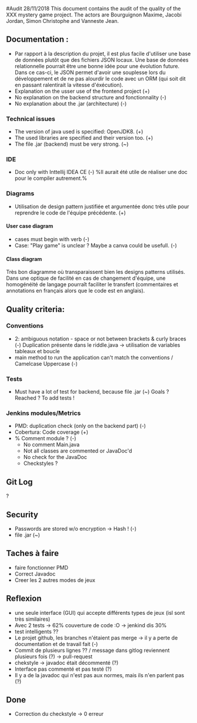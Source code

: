 #Audit 28/11/2018
This document contains the audit of the quality of the XXX mystery game project. The actors are Bourguignon Maxime, Jacobi Jordan, Simon Christophe and Vanneste Jean.

## Documentation :
* Par rapport à la description du projet, il est plus facile d'utiliser une base de données plutôt que des fichiers JSON locaux.
Une base de données relationnelle pourrait être une bonne idée pour une évolution future. Dans ce cas-ci, le JSON permet d'avoir une souplesse lors du développement et de ne pas alourdir le code avec un ORM (qui soit dit en passant ralentirait la vitesse d'éxécution).
* Explanation on the usser use of the frontend project (+)
* No explanation on the backend structure and fonctionnality (-)
* No explanation about the .jar (architecture) (-)

### Technical issues
* The version of java used is specified: OpenJDK8. (+)
* The used libraries are specified and their version too. (+)
* The file .jar (backend) must be very strong. (~)

### IDE

* Doc only with Inttellij IDEA CE (-)
%Il aurait été utile de réaliser une doc pour le compiler autrement.%


### Diagrams
* Utilisation de design pattern justifiée et argumentée donc très utile pour reprendre le code de l'équipe précédente. (+)

#### User case diagram
* cases must begin with verb (-)
* Case: "Play game" is unclear ? Maybe a canva could be usefull. (-)

#### Class diagram
Très bon diagramme où transparaissent bien les designs patterns utilisés.
Dans une optique de facilité en cas de changement d'équipe, une homogénéité de langage pourraît faciliter le transfert (commentaires et annotations en français alors que le code est en anglais).

## Quality criteria:

### Conventions

* 2: ambiguous notation - space or not between brackets & curly braces (-)
Duplication présente dans le riddle.java -> utilisation de variables tableaux et boucle
* main method to run the application can't match the conventions / Camelcase Uppercase (-)

### Tests

* Must have a lot of test for backend, because file .jar (~)
Goals ? Reached ?
To add tests !

### Jenkins modules/Metrics

* PMD: duplication check (only on the backend part) (-)
* Cobertura: Code coverage (+)
* % Comment module ? (-)
    * No comment Main.java
    * Not all classes are commented or JavaDoc'd
    * No check for the JavaDoc
    * Checkstyles ?

## Git Log
?
## Security

* Passwords are stored w/o encryption -> Hash ! (-)
* file .jar (~)

## Taches à faire

* faire fonctionner PMD
* Correct Javadoc
* Creer les 2 autres modes de jeux

## Reflexion

* une seule interface (GUI) qui accepte différents types de jeux (isl sont très similaires)
* Avec 2 tests -> 62% couverture de code :O -> jenkind dis 30%
* test intelligents ??
* Le projet github, les branches n'étaient pas merge -> il y a perte de documentation et de travail fait (-)
* Commit de plusieurs lignes ?? / message dans gitlog reviennent plusieurs fois (?) -> pull-request
* chekstyle -> javadoc était décommenté (?)
* Interface pas commenté et pas testé (?)
* Il y a de la javadoc qui n'est pas aux normes, mais ils n'en parlent pas (?)

## Done

* Correction du checkstyle -> 0 erreur
